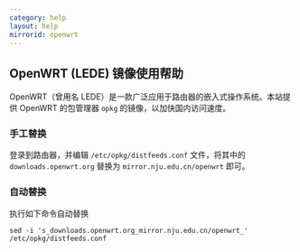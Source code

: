 ```yaml
---
category: help
layout: help
mirrorid: openwrt
---
```


## OpenWRT (LEDE) 镜像使用帮助

OpenWRT（曾用名 LEDE）是一款广泛应用于路由器的嵌入式操作系统。本站提供 OpenWRT 的包管理器 `opkg` 的镜像，以加快国内访问速度。

### 手工替换

登录到路由器，并编辑 `/etc/opkg/distfeeds.conf` 文件，将其中的 `downloads.openwrt.org` 替换为 `mirror.nju.edu.cn/openwrt` 即可。

### 自动替换

执行如下命令自动替换

```
sed -i 's_downloads.openwrt.org_mirror.nju.edu.cn/openwrt_' /etc/opkg/distfeeds.conf
```
